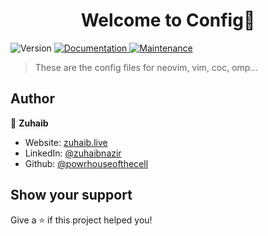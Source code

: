 <h1 align="center">Welcome to Config👋</h1>
<p>
  <img alt="Version" src="https://img.shields.io/badge/version-1.0.0-blue.svg?cacheSeconds=2592000" />
  <a href="https://github.com/powrhouseofthecell/configs#readme" target="_blank">
    <img alt="Documentation" src="https://img.shields.io/badge/documentation-yes-brightgreen.svg" />
  </a>
  <a href="https://github.com/powrhouseofthecell/configs/graphs/commit-activity" target="_blank">
    <img alt="Maintenance" src="https://img.shields.io/badge/Maintained%3F-yes-green.svg" />
  </a>
</p>

> These are the config files for neovim, vim, coc, omp...

## Author

👤 **Zuhaib**

-  Website: [zuhaib.live](https://zuhaib.live)
-  LinkedIn: [@zuhaibnazir](https://linkedin.com/in/zuhaibnazir)
-  Github: [@powrhouseofthecell](https://github.com/powrhouseofthecell)

## Show your support

Give a ⭐️ if this project helped you!
